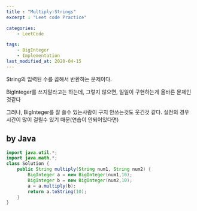 ```yaml
---
title : "Multiply-Strings"
excerpt : "Leet code Practice"

categories:
    - LeetCode

tags:
    - BigInteger
    - Implementation
last_modified_at: 2020-04-15
---
```


String의 입력된 수를 곱해서 반환하는 문제이다. 

BigInteger를 쓰지말라고는 하는데, 그렇지 않으면, 일일이 구현하는게 올바른 문제인것같다

그러나, BigInteger를 잘 쓸수 있는사람이 구지 안쓰는것도 웃긴것 같다. 실전의 경우 시간이 많이 걸릴수 있기 때문(연습이 안되어있다면)  

## by Java

```java
import java.util.*;
import java.math.*;
class Solution {
    public String multiply(String num1, String num2) {
        BigInteger a = new BigInteger(num1,10);
        BigInteger b = new BigInteger(num2,10);
        a = a.multiply(b);
        return a.toString(10);
    }
}
```